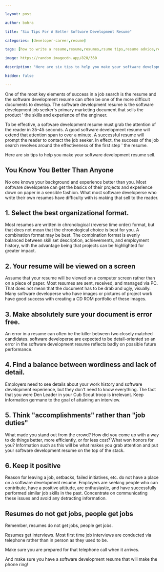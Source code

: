 ```yaml
---

layout: post

author: bohra

title: "Six Tips For A Better Software Development Resume"

categories: [developer-career,resume]

tags: [how to write a resume,resume,resumes,rsume tips,resume advice,resume help]

image: https://random.imagecdn.app/820/360

description: "Here are six tips to help you make your software development resume sell."

hidden: false

---
```


One of the most key elements of success in a job search is the resume and the software development resume can often be one of the more difficult documents to develop. The software development resume is the software development job seeker's primary marketing document that sells the product ' the skills and experience of the engineer.

To be effective, a software development resume must grab the attention of the reader in 35-45 seconds. A good software development resume will extend that attention span to over a minute. A successful resume will prompt the reader to contact the job seeker. In effect, the success of the job search revolves around the effectiveness of the first step ' the resume.

Here are six tips to help you make your software development resume sell.

## You Know You Better Than Anyone

No one knows your background and experience better than you. Most software developerse can get the basics of their projects and experience down on paper in a sensible fashion. What most software developerse who write their own resumes have difficulty with is making that sell to the reader. 

## 1. Select the best organizational format.

Most resumes are written in chronological (reverse time order) format, but that does not mean that the chronological choice is best for you. A combination format may be best. The combination format is evenly balanced between skill set description, achievements, and employment history, with the advantage being that projects can be highlighted for greater impact. 

## 2. Your resume will be viewed on a screen

Assume that your resume will be viewed on a computer screen rather than on a piece of paper. Most resumes are sent, received, and managed via PC. That does not mean that the document has to be drab and ugly, visually. Many software developerse who have images or pictures of project work have good success with creating a CD ROM portfolio of these images.

## 3. Make absolutely sure your document is error free.

An error in a resume can often be the killer between two closely matched candidates. software developerse are expected to be detail-oriented so an error in the software development resume reflects badly on possible future performance.

## 4. Find a balance between wordiness and lack of detail.

Employers need to see details about your work history and software development experience, but they don't need to know everything. The fact that you were Den Leader in your Cub Scout troop is irrelevant. Keep information germane to the goal of attaining an interview. 

## 5. Think "accomplishments" rather than "job duties"

What made you stand out from the crowd? How did you come up with a way to do things better, more efficiently, or for less cost? What won honors for you? Information such as this will be what makes you grab attention and put your software development resume on the top of the stack.

## 6. Keep it positive

Reason for leaving a job, setbacks, failed initiatives, etc. do not have a place on a software development resume. Employers are seeking people who can contribute, have a positive attitude, are enthusiastic, and have successfully performed similar job skills in the past. Concentrate on communicating these issues and avoid any detracting information.

## Resumes do not get jobs, people get jobs

Remember, resumes do not get jobs, people get jobs.

Resumes get interviews. Most first time job interviews are conducted via telephone rather than in person as they used to be.

Make sure you are prepared for that telephone call when it arrives.

And make sure you have a software development resume that will make the phone ring!
